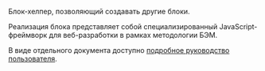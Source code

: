 Блок-хелпер, позволяющий создавать другие блоки.

Реализация блока представляет собой специализированный JavaScript-фреймворк для веб-разработки в рамках методологии БЭМ.

В виде отдельного документа доступно [подробное руководство пользователя](https://ru.bem.info/technology/i-bem/v4/i-bem-js/).
